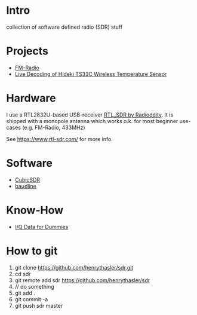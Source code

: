 # Intro
collection of software defined radio (SDR) stuff

# Projects
* [FM-Radio](./FM-Radio)
* [Live Decoding of Hideki TS33C Wireless Temperature Sensor](./TS33C)

# Hardware
I use a RTL2832U-based USB-receiver [RTL_SDR by Radioddity](https://www.radioddity.com/radioddity-100khz-1766mhz-0-1mhz-1-7ghz-full-band-uhf-vhf-hf-rtl-sdr-usb-tuner-receiver.html). It is shipped with a monopole antenna which works o.k. for most beginner use-cases (e.g. FM-Radio, 433MHz)

See https://www.rtl-sdr.com/ for more info.

# Software
* [CubicSDR](http://cubicsdr.com/)
* [baudline](http://baudline.com/index.html)

# Know-How
* [I/Q Data for Dummies](http://whiteboard.ping.se/SDR/IQ)


# How to git
1. git clone https://github.com/henrythasler/sdr.git
2. cd sdr
3. git remote add sdr https://github.com/henrythasler/sdr
4. // do something
5. git add .
6. git commit -a
7. git push sdr master
